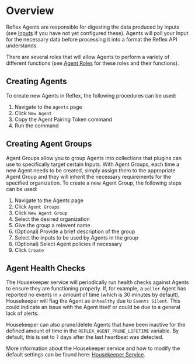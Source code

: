 # Overview

Reflex Agents are responsible for digesting the data produced by Inputs (see [Inputs](../inputs/index.md) if you have not yet configured these). Agents will poll your Input for the necessary data before processing it into a format the Reflex API understands.

There are several roles that will allow Agents to perform a variety of different functions (see [Agent Roles](roles.md) for these roles and their functions).

## Creating Agents
To create new Agents in Reflex, the following procedures can be used:

1. Navigate to the `Agents` page
2. Click `New Agent`
3. Copy the Agent Pairing Token command
4. Run the command

## Creating Agent Groups
Agent Groups allow you to group Agents into collections that plugins can use to specifically target certain Inputs. With Agent Groups, each time a new Agent needs to be created, simply assign them to the appropriate Agent Group and they will inherit the necessary requirements for the specified organization. To create a new Agent Group, the following steps can be used:

1. Navigate to the Agents page
2. Click `Agent Groups`
3. Click `New Agent Group`
4. Select the desired organization
5. Give the group a relevent name
6. (Optional) Provide a brief description of the group
7. Select the inputs to be used by Agents in the group
8. (Optional) Select Agent policies if necessary
9. Click `Create`

## Agent Health Checks
The Housekeeper service will periodically run health checks against Agents to ensure they are functioning properly. If, for example, a `poller` Agent has reported no events in `x` amount of time (which is 30 minutes by default), Housekeeper will flag the Agent as `Unhealthy` due to `Events Silent`. This could indicate an issue with the Agent itself or could be due to a general lack of alerts.

Housekeeper can also prune/delete Agents that have been inactive for the defined amount of time in the `REFLEX_AGENT_PRUNE_LIFETIME` variable. By default, this is set to `7` days after the last heartbeat was detected.

More information about the Housekeeper service and how to modify the default settings can be found here: [Housekeeper Service](../services/housekeeper.md).
